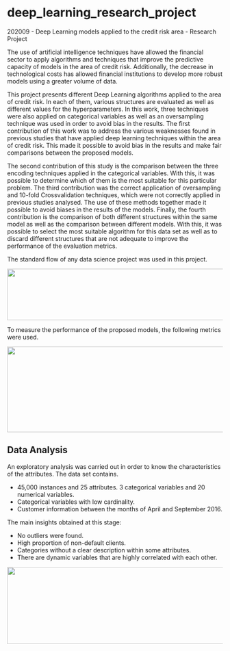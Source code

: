 # deep_learning_research_project
202009 - Deep Learning models applied to the credit risk area - Research Project

The use of artificial intelligence techniques have allowed the financial sector to apply algorithms and techniques that improve the predictive capacity of models in the area of credit risk. Additionally, the decrease in technological costs has allowed financial institutions to develop more robust models using a greater volume of data.

This project presents different Deep Learning algorithms applied to the area of credit risk. In each of them, various structures are evaluated as well as different values for the hyperparameters. In this work, three techniques were also applied on categorical variables as well as an oversampling technique was used in order to avoid bias in the results. The first contribution of this work was to address the various weaknesses found in previous studies that have applied deep learning techniques within the area of credit risk. This made it possible to avoid bias in the results and make fair comparisons between the proposed models.

The second contribution of this study is the comparison between the three encoding techniques applied in the categorical variables. With this, it was possible to determine which of them is the most suitable for this particular problem. The third contribution was the correct application of oversampling and 10-fold Crossvalidation techniques, which were not correctly applied in previous studies analysed. The use of these methods together made it possible to avoid biases in the results of the models. Finally, the fourth contribution is the comparison of both different structures within the same model as well as the comparison between different models. With this, it was possible to select the most suitable algorithm for this data set as well as to discard different structures that are not adequate to improve the performance of the evaluation metrics.

The standard flow of any data science project was used in this project.

<p align="center">
<img src = "https://user-images.githubusercontent.com/76072249/123530853-2a39c180-d6cd-11eb-92f7-e911bd315fcb.png" width="600" height="120">
</p>
To measure the performance of the proposed models, the following metrics were used.
<p align="center">
<img src = "https://user-images.githubusercontent.com/76072249/123530871-50f7f800-d6cd-11eb-976f-fe0f2f7091ec.png" width = "600" height = "200">
</p>

## Data Analysis

An exploratory analysis was carried out in order to know the characteristics of the attributes. The data set contains.

- 45,000 instances and 25 attributes. 3 categorical variables and 20 numerical variables.
- Categorical variables with low cardinality.
- Customer information between the months of April and September 2016.

The main insights obtained at this stage:

- No outliers were found.
- High proportion of non-default clients.
- Categories without a clear description within some attributes.
- There are dynamic variables that are highly correlated with each other.
<p align="center">
<img src = "https://user-images.githubusercontent.com/76072249/123530972-691c4700-d6ce-11eb-8d03-fc75708a102a.png" width = "600" height = "180">
  </p>
